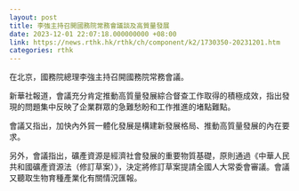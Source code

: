 ```yaml
---
layout: post
title: 李強主持召開國務院常務會議談及高質量發展
date: 2023-12-01 22:07:18.000000000 +08:00
link: https://news.rthk.hk/rthk/ch/component/k2/1730350-20231201.htm
categories: rthk
---
```


在北京，國務院總理李強主持召開國務院常務會議。

新華社報道，會議充分肯定推動高質量發展綜合督查工作取得的積極成效，指出發現的問題集中反映了企業群眾的急難愁盼和工作推進的堵點難點。　　

會議又指出，加快內外貿一體化發展是構建新發展格局、推動高質量發展的內在要求。

另外，會議指出，礦產資源是經濟社會發展的重要物質基礎，原則通過《中華人民共和國礦產資源法（修訂草案）》，決定將修訂草案提請全國人大常委會審議。會議又聽取生物育種產業化有關情況匯報。
